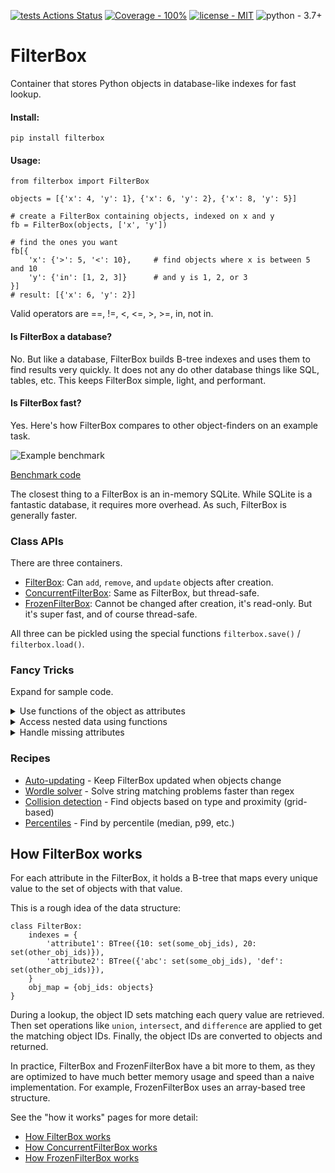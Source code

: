 [![tests Actions Status](https://github.com/manimino/filterbox/workflows/tests/badge.svg)](https://github.com/manimino/filterbox/actions)
[![Coverage - 100%](https://img.shields.io/static/v1?label=Coverage&message=100%&color=2ea44f)](test/cov.txt)
[![license - MIT](https://img.shields.io/static/v1?label=license&message=MIT&color=2ea44f)](/LICENSE)
![python - 3.7+](https://img.shields.io/static/v1?label=python&message=3.7%2B&color=2ea44f)

# FilterBox

Container that stores Python objects in database-like indexes for fast lookup.

#### Install: 

```
pip install filterbox
```

#### Usage:
```
from filterbox import FilterBox

objects = [{'x': 4, 'y': 1}, {'x': 6, 'y': 2}, {'x': 8, 'y': 5}]

# create a FilterBox containing objects, indexed on x and y
fb = FilterBox(objects, ['x', 'y'])  

# find the ones you want
fb[{
    'x': {'>': 5, '<': 10},     # find objects where x is between 5 and 10
    'y': {'in': [1, 2, 3]}      # and y is 1, 2, or 3
}]
# result: [{'x': 6, 'y': 2}]
```

Valid operators are ==, !=, <, <=, >, >=, in, not in. 

#### Is FilterBox a database?

No. But like a database, FilterBox builds B-tree indexes and uses them to find results very quickly. It does
not any do other database things like SQL, tables, etc. This keeps FilterBox simple, light, and performant.

#### Is FilterBox fast?

Yes. Here's how FilterBox compares to other object-finders on an example task.

![Example benchmark](examples/img/perf_bench.png)

[Benchmark code](examples/perf_demo.ipynb)

The closest thing to a FilterBox is an in-memory SQLite. While SQLite is a fantastic database, it requires
more overhead. As such, FilterBox is generally faster.

### Class APIs

There are three containers.
 - [FilterBox](https://filterbox.readthedocs.io/en/latest/filterbox.mutable.html#filterbox.mutable.main.FilterBox): 
Can `add`, `remove`, and `update` objects after creation.
 - [ConcurrentFilterBox](https://filterbox.readthedocs.io/en/latest/filterbox.concurrent.html#filterbox.concurrent.main.ConcurrentFilterBox): 
Same as FilterBox, but thread-safe.
 - [FrozenFilterBox](https://filterbox.readthedocs.io/en/latest/filterbox.frozen.html#filterbox.frozen.main.FrozenFilterBox):
Cannot be changed after creation, it's read-only. But it's super fast, and of course thread-safe.

All three can be pickled using the special functions `filterbox.save()` / `filterbox.load()`. 


### Fancy Tricks

Expand for sample code.

<details>
<summary>Use functions of the object as attributes</summary>
<br />
You can also index on functions evaluated on the object, as if they were attributes.

Find palindromes of length 5 or 7:
```
from filterbox import FilterBox
strings = ['bob', 'fives', 'kayak', 'stats', 'pullup', 'racecar']

# define a function that takes the object as input
def is_palindrome(s):
    return s == s[::-1]

fb = FilterBox(strings, [is_palindrome, len])
fb[{
    is_palindrome: True, 
    len: {'in': [5, 7]}
}]
# result: ['kayak', 'racecar', 'stats']
```

Functions are evaluated on the object when it is added to the FilterBox. 

</details>

<details>
<summary>Access nested data using functions</summary>
<br />
Use functions to get values from nested data structures.

```
from filterbox import FilterBox

objs = [
    {'a': {'b': [1, 2, 3]}},
    {'a': {'b': [4, 5, 6]}}
]

def get_nested(obj):
    return obj['a']['b'][0]

fb = FilterBox(objs, [get_nested])
fb[{get_nested: 4}]
# result: {'a': {'b': [4, 5, 6]}}
```
</details>

<details>
<summary>Handle missing attributes</summary>
<br />

Objects don't need to have every attribute.

 - Objects that are missing an attribute will not be stored under that attribute. This saves lots of memory.
 - To find all objects that have an attribute, match the special value <code>ANY</code>. 
 - To find objects missing the attribute, exclude <code>ANY</code>.
 - In functions, raise <code>MissingAttribute</code> to tell FilterBox the object is missing.

Example:
```
from filterbox import FilterBox, ANY
from filterbox.exceptions import MissingAttribute

objs = [{'a': 1}, {'a': 2}, {}]

def get_a(obj):
    try:
        return obj['a']
    except KeyError:
        raise MissingAttribute  # tell FilterBox this attribute is missing

fb = FilterBox(objs, ['a', get_a])

fb[{'a': ANY}]          # result: [{'a': 1}, {'a': 2}]
fb[{get_a: ANY}]        # result: [{'a': 1}, {'a': 2}]
fb[{'a': {'!=': ANY}}]  # result: [{}]
```

Note that `None` is treated as a normal value and is stored.
</details>


### Recipes
 
 - [Auto-updating](https://github.com/manimino/filterbox/blob/main/examples/update.py) - Keep FilterBox updated when objects change
 - [Wordle solver](https://github.com/manimino/filterbox/blob/main/examples/wordle.ipynb) - Solve string matching problems faster than regex
 - [Collision detection](https://github.com/manimino/filterbox/blob/main/examples/collision.py) - Find objects based on type and proximity (grid-based)
 - [Percentiles](https://github.com/manimino/filterbox/blob/main/examples/percentile.py) - Find by percentile (median, p99, etc.)


## How FilterBox works

For each attribute in the FilterBox, it holds a B-tree that maps every unique value to the set of objects with 
that value. 

This is a rough idea of the data structure: 
```
class FilterBox:
    indexes = {
        'attribute1': BTree({10: set(some_obj_ids), 20: set(other_obj_ids)}),
        'attribute2': BTree({'abc': set(some_obj_ids), 'def': set(other_obj_ids)}),
    }
    obj_map = {obj_ids: objects}
}
```

During a lookup, the object ID sets matching each query value are retrieved. Then set operations like `union`, 
`intersect`, and `difference` are applied to get the matching object IDs. Finally, the object IDs are converted
to objects and returned.

In practice, FilterBox and FrozenFilterBox have a bit more to them, as they are optimized to have much better
memory usage and speed than a naive implementation. For example, FrozenFilterBox uses an array-based tree structure.

See the "how it works" pages for more detail:
 - [How FilterBox works](ducks/mutable/how_it_works.md)
 - [How ConcurrentFilterBox works](ducks/concurrent/how_it_works.md)
 - [How FrozenFilterBox works](ducks/frozen/how_it_works.md)
